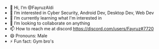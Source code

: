 - 👋 Hi, I’m @FayruzAldi
- 👀 I’m interested in Cyber Security, Android Dev, Desktop Dev, Web Dev
- 🌱 I’m currently learning what I'm interested in
- 💞️ I’m looking to collaborate on anything
- 📫 How to reach me at discord https://discord.com/users/Fayruz#7720
- 😄 Pronouns: Male
- ⚡ Fun fact: Gym bro's

<!---
FayruzAldi/FayruzAldi is a ✨ special ✨ repository because its `README.md` (this file) appears on your GitHub profile.
You can click the Preview link to take a look at your changes.
--->
